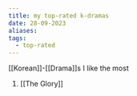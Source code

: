 ```yaml
---
title: my top-rated k-dramas
date: 28-09-2023
aliases: 
tags:
  - top-rated
---
```

[[Korean]]-[[Drama]]s I like the most

1. [[The Glory]]